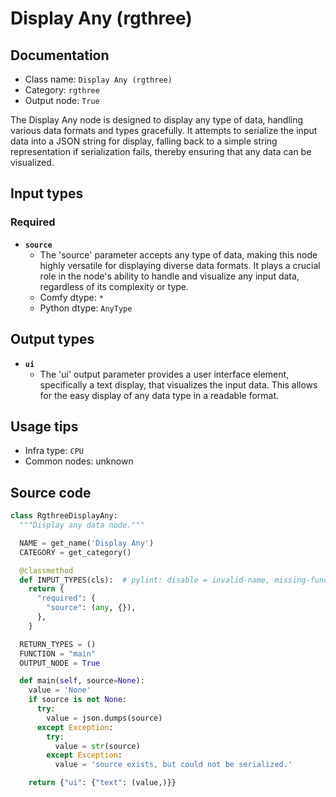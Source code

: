 # Display Any (rgthree)
## Documentation
- Class name: `Display Any (rgthree)`
- Category: `rgthree`
- Output node: `True`

The Display Any node is designed to display any type of data, handling various data formats and types gracefully. It attempts to serialize the input data into a JSON string for display, falling back to a simple string representation if serialization fails, thereby ensuring that any data can be visualized.
## Input types
### Required
- **`source`**
    - The 'source' parameter accepts any type of data, making this node highly versatile for displaying diverse data formats. It plays a crucial role in the node's ability to handle and visualize any input data, regardless of its complexity or type.
    - Comfy dtype: `*`
    - Python dtype: `AnyType`
## Output types
- **`ui`**
    - The 'ui' output parameter provides a user interface element, specifically a text display, that visualizes the input data. This allows for the easy display of any data type in a readable format.
## Usage tips
- Infra type: `CPU`
- Common nodes: unknown


## Source code
```python
class RgthreeDisplayAny:
  """Display any data node."""

  NAME = get_name('Display Any')
  CATEGORY = get_category()

  @classmethod
  def INPUT_TYPES(cls):  # pylint: disable = invalid-name, missing-function-docstring
    return {
      "required": {
        "source": (any, {}),
      },
    }

  RETURN_TYPES = ()
  FUNCTION = "main"
  OUTPUT_NODE = True

  def main(self, source=None):
    value = 'None'
    if source is not None:
      try:
        value = json.dumps(source)
      except Exception:
        try:
          value = str(source)
        except Exception:
          value = 'source exists, but could not be serialized.'

    return {"ui": {"text": (value,)}}

```

